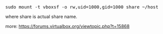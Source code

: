 <pre>sudo mount -t vboxsf -o rw,uid=1000,gid=1000 share ~/host</pre>

where share is actual share name.

more: <https://forums.virtualbox.org/viewtopic.php?t=15868>